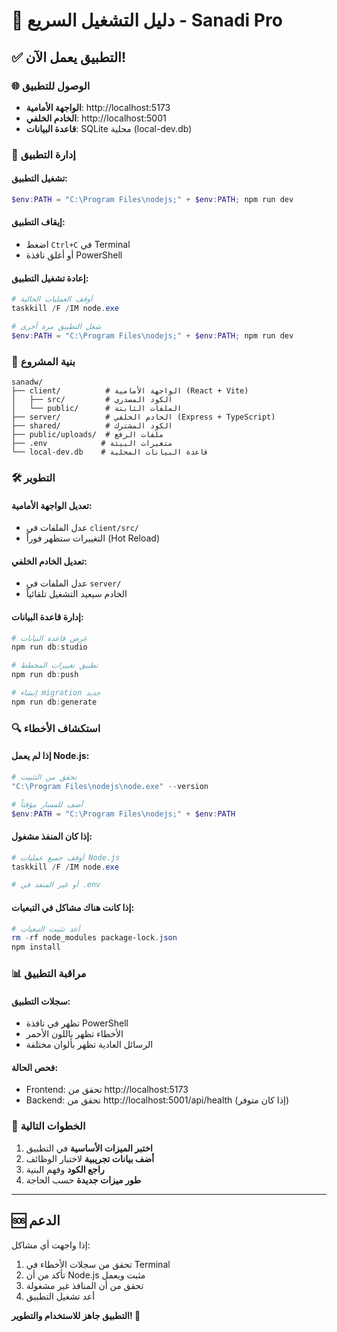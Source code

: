# 🚀 دليل التشغيل السريع - Sanadi Pro

## ✅ التطبيق يعمل الآن!

### 🌐 الوصول للتطبيق
- **الواجهة الأمامية**: http://localhost:5173
- **الخادم الخلفي**: http://localhost:5001
- **قاعدة البيانات**: SQLite محلية (local-dev.db)

### 🔧 إدارة التطبيق

#### تشغيل التطبيق:
```powershell
$env:PATH = "C:\Program Files\nodejs;" + $env:PATH; npm run dev
```

#### إيقاف التطبيق:
- اضغط `Ctrl+C` في Terminal
- أو أغلق نافذة PowerShell

#### إعادة تشغيل التطبيق:
```powershell
# أوقف العمليات الحالية
taskkill /F /IM node.exe

# شغل التطبيق مرة أخرى
$env:PATH = "C:\Program Files\nodejs;" + $env:PATH; npm run dev
```

### 📁 بنية المشروع

```
sanadw/
├── client/          # الواجهة الأمامية (React + Vite)
│   ├── src/         # الكود المصدري
│   └── public/      # الملفات الثابتة
├── server/          # الخادم الخلفي (Express + TypeScript)
├── shared/          # الكود المشترك
├── public/uploads/  # ملفات الرفع
├── .env            # متغيرات البيئة
└── local-dev.db    # قاعدة البيانات المحلية
```

### 🛠️ التطوير

#### تعديل الواجهة الأمامية:
- عدل الملفات في `client/src/`
- التغييرات ستظهر فوراً (Hot Reload)

#### تعديل الخادم الخلفي:
- عدل الملفات في `server/`
- الخادم سيعيد التشغيل تلقائياً

#### إدارة قاعدة البيانات:
```powershell
# عرض قاعدة البيانات
npm run db:studio

# تطبيق تغييرات المخطط
npm run db:push

# إنشاء migration جديد
npm run db:generate
```

### 🔍 استكشاف الأخطاء

#### إذا لم يعمل Node.js:
```powershell
# تحقق من التثبيت
"C:\Program Files\nodejs\node.exe" --version

# أضف للمسار مؤقتاً
$env:PATH = "C:\Program Files\nodejs;" + $env:PATH
```

#### إذا كان المنفذ مشغول:
```powershell
# أوقف جميع عمليات Node.js
taskkill /F /IM node.exe

# أو غير المنفذ في .env
```

#### إذا كانت هناك مشاكل في التبعيات:
```powershell
# أعد تثبيت التبعيات
rm -rf node_modules package-lock.json
npm install
```

### 📊 مراقبة التطبيق

#### سجلات التطبيق:
- تظهر في نافذة PowerShell
- الأخطاء تظهر باللون الأحمر
- الرسائل العادية تظهر بألوان مختلفة

#### فحص الحالة:
- Frontend: تحقق من http://localhost:5173
- Backend: تحقق من http://localhost:5001/api/health (إذا كان متوفر)

### 🎯 الخطوات التالية

1. **اختبر الميزات الأساسية** في التطبيق
2. **أضف بيانات تجريبية** لاختبار الوظائف
3. **راجع الكود** وفهم البنية
4. **طور ميزات جديدة** حسب الحاجة

---

## 🆘 الدعم

إذا واجهت أي مشاكل:
1. تحقق من سجلات الأخطاء في Terminal
2. تأكد من أن Node.js مثبت ويعمل
3. تحقق من أن المنافذ غير مشغولة
4. أعد تشغيل التطبيق

**التطبيق جاهز للاستخدام والتطوير! 🎉**
